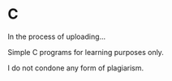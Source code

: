 # C
In the process of uploading...



Simple C programs for learning purposes only. 



I do not condone any form of plagiarism.
